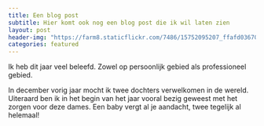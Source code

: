 ```yaml
---
title: Een blog post
subtitle: Hier komt ook nog een blog post die ik wil laten zien
layout: post
header-img: "https://farm8.staticflickr.com/7486/15752095207_ffafd03670_s.jpg"
categories: featured
---
```


Ik heb dit jaar veel beleefd. Zowel op persoonlijk gebied als professioneel gebied.

In december vorig jaar mocht ik twee dochters verwelkomen in de wereld. Uiteraard ben ik in het begin van het jaar vooral bezig geweest met het zorgen voor deze dames. Een baby vergt al je aandacht, twee tegelijk al helemaal!
